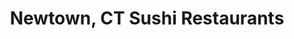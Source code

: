 ---
layout: city
title: Newtown, CT Sushi Restaurants
permalink: /connecticut/newtown/
stateAbbr: CT
stateName: Connecticut
cityName: Newtown

---